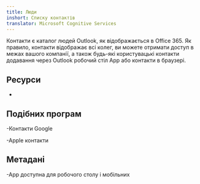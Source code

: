 ```yaml
---
title: Люди
inshort: Списку контактів
translator: Microsoft Cognitive Services
---
```


Контакти є каталог людей Outlook, як відображається в Office 365.
Як правило, контакти відображає всі колег, ви можете отримати доступ в межах вашого
компанії, а також будь-які користувацькі контакти додавання через Outlook робочий стіл
App або контакти в браузері.

Ресурси
---------

-   

Подібних програм
--------------------

-Контакти Google

-Apple контакти

Метадані
--------

-App доступна для робочого столу і мобільних

